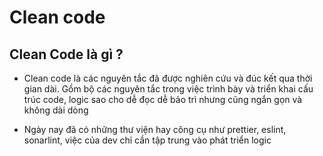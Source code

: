# Clean code


## Clean Code là gì ?

- Clean code là các nguyên tắc đã được nghiên cứu và đúc kết qua thời gian dài. Gồm bộ các nguyên tắc trong việc trình bày và triển khai cấu trúc code, logic sao cho dễ đọc dễ bảo trì nhưng cũng ngắn gọn và không dài dòng

- Ngày nay đã có những thư viện hay công cụ như prettier, eslint, sonarlint, việc của dev chỉ cần tập trung vào phát triển logic